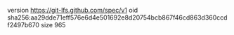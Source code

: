 version https://git-lfs.github.com/spec/v1
oid sha256:aa29dde71eff576e6d4e501692e8d20754bcb867f46cd863d360ccdf2497b670
size 965
